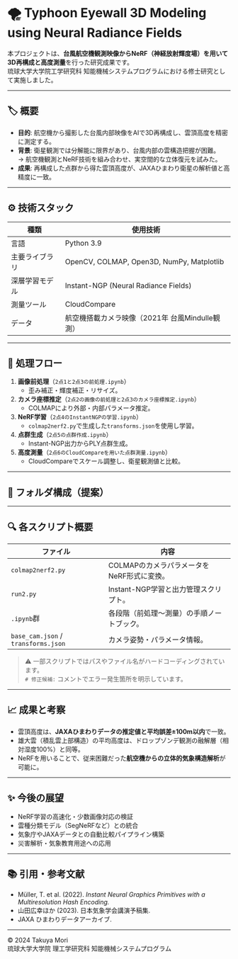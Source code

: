 # 🌪 Typhoon Eyewall 3D Modeling using Neural Radiance Fields

本プロジェクトは、**台風航空機観測映像からNeRF（神経放射輝度場）を用いて3D再構成と高度測量**を行った研究成果です。  
琉球大学大学院工学研究科 知能機械システムプログラムにおける修士研究として実施しました。

---

## 🏷 概要

- **目的**: 航空機から撮影した台風内部映像をAIで3D再構成し、雲頂高度を精密に測定する。  
- **背景**: 衛星観測では分解能に限界があり、台風内部の雲構造把握が困難。  
  → 航空機観測とNeRF技術を組み合わせ、実空間的な立体復元を試みた。  
- **成果**: 再構成した点群から得た雲頂高度が、JAXAひまわり衛星の解析値と高精度に一致。

---

## ⚙️ 技術スタック

| 種類 | 使用技術 |
|------|------------|
| 言語 | Python 3.9 |
| 主要ライブラリ | OpenCV, COLMAP, Open3D, NumPy, Matplotlib |
| 深層学習モデル | Instant-NGP (Neural Radiance Fields) |
| 測量ツール | CloudCompare |
| データ | 航空機搭載カメラ映像（2021年 台風Mindulle観測） |

---

## 🧠 処理フロー

1. **画像前処理**（`2点1と2点3の前処理.ipynb`）  
   - 歪み補正・輝度補正・リサイズ。
2. **カメラ座標推定**（`2点2の画像の前処理と2点3のカメラ座標推定.ipynb`）  
   - COLMAPにより外部・内部パラメータ推定。
3. **NeRF学習**（`2点4のInstantNGPの学習.ipynb`）  
   - `colmap2nerf2.py`で生成した`transforms.json`を使用し学習。
4. **点群生成**（`2点5の点群作成.ipynb`）  
   - Instant-NGP出力からPLY点群生成。
5. **高度測量**（`2点6のCloudCompareを用いた点群測量.ipynb`）  
   - CloudCompareでスケール調整し、衛星観測値と比較。

---

## 📂 フォルダ構成（提案）


---

## 🔍 各スクリプト概要

| ファイル | 内容 |
|----------|------|
| `colmap2nerf2.py` | COLMAPのカメラパラメータをNeRF形式に変換。 |
| `run2.py` | Instant-NGP学習と出力管理スクリプト。 |
| `.ipynb`群 | 各段階（前処理〜測量）の手順ノートブック。 |
| `base_cam.json` / `transforms.json` | カメラ姿勢・パラメータ情報。 |

> ⚠️ 一部スクリプトではパスやファイル名がハードコーディングされています。  
> `# 修正候補:` コメントでエラー発生箇所を明示しています。

---

## 📈 成果と考察

- 雲頂高度は、**JAXAひまわりデータの推定値と平均誤差±100m以内**で一致。  
- 雄大雲（積乱雲上部構造）の平均高度は、ドロップゾンデ観測の融解層（相対湿度100%）と同等。  
- NeRFを用いることで、従来困難だった**航空機からの立体的気象構造解析**が可能に。

---

## ✨ 今後の展望

- NeRF学習の高速化・少数画像対応の検証  
- 雲種分類モデル（SegNeRFなど）との統合  
- 気象庁やJAXAデータとの自動比較パイプライン構築  
- 災害解析・気象教育用途への応用  

---

## 📚 引用・参考文献
- Müller, T. et al. (2022). *Instant Neural Graphics Primitives with a Multiresolution Hash Encoding.*  
- 山田広幸ほか (2023). 日本気象学会講演予稿集.  
- JAXA ひまわりデータアーカイブ.  

---

© 2024 Takuya Mori  
琉球大学大学院 理工学研究科 知能機械システムプログラム
